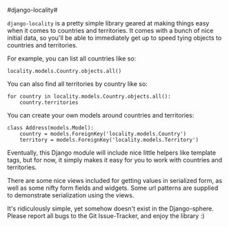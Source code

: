 #django-locality#

`django-locality` is a pretty simple library geared at making things easy when it comes to countries and territories. It comes with a bunch of nice initial data, so you'll be able to immediately get up to speed tying objects to countries and territories.

For example, you can list all countries like so:

    locality.models.Country.objects.all()

You can also find all territories by country like so:

	for country in locality.models.Country.objects.all():
		country.territories

You can create your own models around countries and territories:

    class Address(models.Model):
        country = models.ForeignKey('locality.models.Country')
		territory = models.ForeignKey('locality.models.Territory')

Eventually, this Django module will include nice little helpers like template tags, but for now, it simply makes it easy for you to work with countries and territories.

There are some nice views included for getting values in serialized form, as well as some nifty form fields and widgets. Some url patterns are supplied to demonstrate serialization using the views. 

It's ridiculously simple, yet somehow doesn't exist in the Django-sphere. Please report all bugs to the Git Issue-Tracker, and enjoy the library :)

